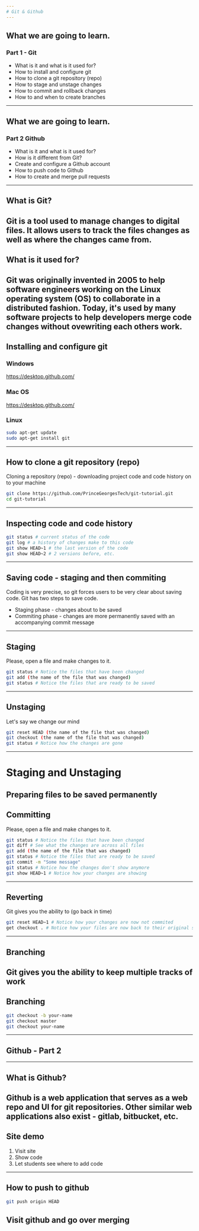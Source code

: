 ```yaml
---
# Git & Github
---
```

## What we are going to learn.
### Part 1 - Git
- What is it and what is it used for?
- How to install and configure git
- How to clone a git repository (repo)
- How to stage and unstage changes
- How to commit and rollback changes
- How to and when to create branches
---
## What we are going to learn.
### Part 2 Github
- What is it and what is it used for?
- How is it different from Git?
- Create and configure a Github account
- How to push code to Github
- How to create and merge pull requests
---
## What is Git?
Git is a tool used to manage changes to digital files. It allows users to track the files changes as well as where the changes came from.
---
## What is it used for?
Git was originally invented in 2005 to help software engineers working on the Linux operating system (OS) to collaborate in a distributed fashion. Today, it's used by many software projects to help developers merge code changes without ovewriting each others work.
---
## Installing and configure git
### Windows
https://desktop.github.com/
### Mac OS
https://desktop.github.com/
### Linux
```bash
sudo apt-get update
sudo apt-get install git
```
---
## How to clone a git repository (repo)
Cloning a repository (repo) - downloading project code and code history on to your machine
```bash
git clone https://github.com/PrinceGeorgesTech/git-tutorial.git    
cd git-tutorial
```
---
## Inspecting code and code history
```bash
git status # current status of the code
git log # a history of changes make to this code
git show HEAD~1 # the last version of the code
git show HEAD~2 # 2 versions before, etc.
```
---
## Saving code - staging and then commiting
Coding is very precise, so git forces users to be very clear about saving code.
Git has two steps to save code.
- Staging phase - changes about to be saved
- Commiting phase - changes are more permanently saved with an accompanying commit message
---
## Staging
Please, open a file and make changes to it.
```bash
git status # Notice the files that have been changed
git add (the name of the file that was changed)
git status # Notice the files that are ready to be saved
```
---
## Unstaging
Let's say we change our mind
```bash
git reset HEAD (the name of the file that was changed)
git checkout (the name of the file that was changed)
git status # Notice how the changes are gone
```
---
# Staging and Unstaging
Preparing files to be saved permanently
---
## Committing
Please, open a file and make changes to it.
```bash
git status # Notice the files that have been changed
git diff # See what the changes are across all files
git add (the name of the file that was changed)
git status # Notice the files that are ready to be saved
git commit -m "Some message"
git status # Notice how the changes don't show anymore
git show HEAD~1 # Notice how your changes are showing
```
---
## Reverting
Git gives you the ability to (go back in time)
```bash
git reset HEAD~1 # Notice how your changes are now not commited
get checkout . # Notice how your files are now back to their original state
```
---
## Branching
Git gives you the ability to keep multiple tracks of work
---
## Branching
```bash
git checkout -b your-name
git checkout master
git checkout your-name
```
---
## Github - Part 2
---
## What is Github?
Github is a web application that serves as a web repo and UI for git repositories.
Other similar web applications also exist - gitlab, bitbucket, etc.
---
## Site demo
1. Visit site
2. Show code
3. Let students see where to add code
---
## How to push to github
```bash
git push origin HEAD
```
## Visit github and go over merging
